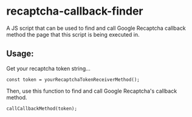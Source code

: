# recaptcha-callback-finder
A JS script that can be used to find and call Google Recaptcha callback method the page that this script is being executed in.

## Usage:
Get your recaptcha token string...
```
const token = yourRecaptchaTokenReceiverMethod();
```

Then, use this function to find and call Google Recaptcha's callback method.
```
callCallbackMethod(token);
```
